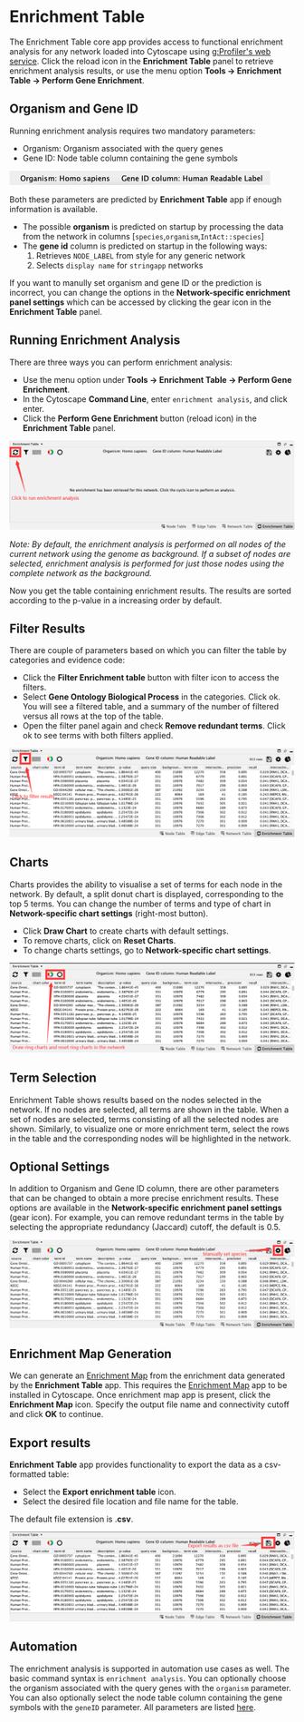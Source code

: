 <a id="enrichmenttable"> </a>
# Enrichment Table

The Enrichment Table core app provides access to functional enrichment analysis for any network loaded into Cytoscape using [g:Profiler's web service](https://biit.cs.ut.ee/gprofiler/gost). Click the reload icon in the **Enrichment Table** panel to retrieve enrichment analysis results, or use the menu option **Tools → Enrichment Table → Perform Gene Enrichment**.

<a id="et_prediction"> </a>
## Organism and Gene ID

Running enrichment analysis requires two mandatory parameters:

- Organism: Organism associated with the query genes
- Gene ID: Node table column containing the gene symbols

![](_static/images/Enrichment_Table/species.png)

Both these parameters are predicted by **Enrichment Table** app if enough information is available.

- The possible **organism** is predicted on startup by processing the data from the network in columns [`species`,`organism`,`IntAct::species`]
- The **gene id** column is predicted on startup in the following ways:
   1. Retrieves `NODE_LABEL` from style for any generic network
   2. Selects `display name` for `stringapp` networks
 
If you want to manully set organism and gene ID or the prediction is incorrect, you can change the options in the **Network-specific enrichment panel settings** which can be accessed by clicking the gear icon in the **Enrichment Table** panel.

<a id="et_process"> </a>
## Running Enrichment Analysis
There are three ways you can perform enrichment analysis:

- Use the menu option under **Tools → Enrichment Table → Perform Gene Enrichment**.
- In the Cytoscape **Command Line**, enter `enrichment analysis`, and click enter.
- Click the **Perform Gene Enrichment** button (reload icon) in the **Enrichment Table** panel.

![](_static/images/Enrichment_Table/run.png)

*Note: By default, the enrichment analysis is performed on all nodes of the current network using the genome as background. If a subset of nodes are selected, enrichment analysis is performed for just those nodes using the complete network as the background.*

Now you get the table containing enrichment results. The results are sorted according to the p-value in a increasing order by default.

<a id="et_filter"> </a>
## Filter Results
There are couple of parameters based on which you can filter the table by categories and evidence code:

- Click the **Filter Enrichment table** button with filter icon to access the filters.
- Select **Gene Ontology Biological Process** in the categories. Click ok. You will see a filtered table, and a summary of the number of filtered versus all rows at the top of the table.
- Open the filter panel again and check **Remove redundant terms**. Click ok to see terms with both filters applied.

![](_static/images/Enrichment_Table/filter.png)

<a id="et_ring"> </a>
## Charts
Charts provides the ability to visualise a set of terms for each node in the network. By default, a split donut chart is displayed, corresponding to the top 5 terms. You can change the number of terms and type of chart in **Network-specific chart settings** (right-most button).

- Click **Draw Chart** to create charts with default settings.
- To remove charts, click on **Reset Charts**.
- To change charts settings, go to **Network-specific chart settings**.

![](_static/images/Enrichment_Table/ring.png)


<a id="et_term"> </a>
## Term Selection
Enrichment Table shows results based on the nodes selected in the network. If no nodes are selected, all terms are shown in the table. When a set of nodes are selected, terms consisting of all the selected nodes are shown. Similarly, to visualize one or more enrichment term, select the rows in the table and the corresponding nodes will be highlighted in the network.

<a id="et_optional"> </a>
## Optional Settings
In addition to Organism and Gene ID column, there are other parameters that can be changed to obtain a more precise enrichment results. These options are available in the **Network-specific enrichment panel settings** (gear icon). For example, you can remove redundant terms in the table by selecting the appropriate redundancy (Jaccard) cutoff, the default is 0.5.

![](_static/images/Enrichment_Table/gear.png)


<a id="et_map"> </a>
## Enrichment Map Generation
We can generate an [Enrichment Map](https://www.baderlab.org/Software/EnrichmentMap) from the enrichment data generated by the **Enrichment Table** app. This requires the [Enrichment Map](https://apps.cytoscape.org/apps/enrichmentmap) app to be installed in Cytoscape. Once enrichment map app is present, click the **Enrichment Map** icon. Specify the output file name and connectivity cutoff and click **OK** to continue.
<a id="export"> </a>
## Export results
**Enrichment Table** app provides functionality to export the data as a csv-formatted table:

- Select the **Export enrichment table** icon.
- Select the desired file location and file name for the table.

<a id="et_automation"> </a>

The default file extension is .**csv**.

![](_static/images/Enrichment_Table/export.png)

## Automation
The enrichment analysis is supported in automation use cases as well. The basic command syntax is `enrichment analysis`.  You can optionally choose the organism associated with the query genes with the `organism` parameter. You can also optionally select the node table column containing the gene symbols with the `geneID` parameter. All parameters are listed
[here](http://localhost:1234/v1/swaggerUI/swagger-ui/index.html?url=http%3A%2F%2Flocalhost%3A1234%2Fv1%2Fcommands%2Fswagger.json#!/enrichment/enrichment_analysis).

